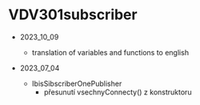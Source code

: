 # VDV301subscriber

- 2023_10_09
    - translation of variables and functions to english


- 2023_07_04
    - IbisSibscriberOnePublisher
        - přesunutí vsechnyConnecty() z konstruktoru
